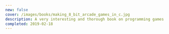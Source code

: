 ```yaml
---
new: false
cover: /images/books/making_8_bit_arcade_games_in_c.jpg
description: A very interesting and thorough book on programming games on arcade machines in C; a few platforms are included.
completed: 2019-02-18
---
```

